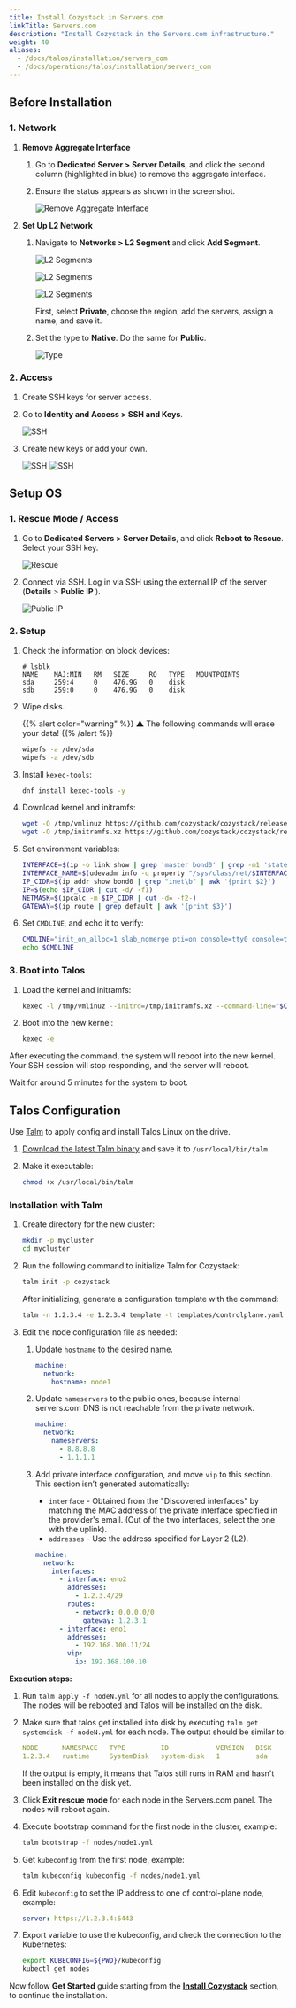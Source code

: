 ```yaml
---
title: Install Cozystack in Servers.com
linkTitle: Servers.com
description: "Install Cozystack in the Servers.com infrastructure."
weight: 40
aliases:
  - /docs/talos/installation/servers_com
  - /docs/operations/talos/installation/servers_com
---
```


## Before Installation

### 1. Network

1.  **Remove Aggregate Interface**

    1.  Go to **Dedicated Server > Server Details**, and click the second column (highlighted in blue) to remove the aggregate interface.

    1.  Ensure the status appears as shown in the screenshot.

        ![Remove Aggregate Interface](img/remove_aggregate_interface.png)

1.  **Set Up L2 Network**

    1.  Navigate to **Networks > L2 Segment** and click **Add Segment**.

        ![L2 Segments](img/l2_segments1.png)

        ![L2 Segments](img/l2_segments2.png)

        ![L2 Segments](img/l2_segments3.png)

        First, select **Private**, choose the region, add the servers, assign a name, and save it.

    1.  Set the type to **Native**.
        Do the same for **Public**.

        ![Type](img/type_native.png)

### 2. Access

1.  Create SSH keys for server access.

1.  Go to **Identity and Access > SSH and Keys**.

    ![SSH](img/ssh_gpg_keys1.png)

1.  Create new keys or add your own.

    ![SSH](img/ssh_gpg_keys2.png)
    ![SSH](img/ssh_gpg_keys3.png)

## Setup OS

### 1. Rescue Mode / Access

1.  Go to **Dedicated Servers > Server Details**, and click **Reboot to Rescue**. Select your SSH key.

    ![Rescue](img/rescue.png)

1.  Connect via SSH. Log in via SSH using the external IP of the server (**Details** > **Public IP** ).

    ![Public IP](img/public_ip.png)

### 2. Setup

1.  Check the information on block devices:

    ```console
    # lsblk
    NAME    MAJ:MIN   RM   SIZE     RO   TYPE   MOUNTPOINTS
    sda     259:4     0    476.9G   0    disk
    sdb     259:0     0    476.9G   0    disk
    ```

1.  Wipe disks.

    {{% alert color="warning" %}}
    :warning: The following commands will erase your data!
    {{% /alert %}}

    ```bash
    wipefs -a /dev/sda
    wipefs -a /dev/sdb
    ```

1.  Install `kexec-tools`:

    ```bash
    dnf install kexec-tools -y
    ```

1.  Download kernel and initramfs:

    ```bash
    wget -O /tmp/vmlinuz https://github.com/cozystack/cozystack/releases/latest/download/kernel-amd64
    wget -O /tmp/initramfs.xz https://github.com/cozystack/cozystack/releases/latest/download/initramfs-metal-amd64.xz
    ```

1.  Set environment variables:

    ```bash
    INTERFACE=$(ip -o link show | grep 'master bond0' | grep -m1 'state UP' | awk -F': ' '{print $2}')
    INTERFACE_NAME=$(udevadm info -q property "/sys/class/net/$INTERFACE" | grep "ID_NET_NAME_ONBOARD=" | cut -d'=' -f2)
    IP_CIDR=$(ip addr show bond0 | grep "inet\b" | awk '{print $2}')
    IP=$(echo $IP_CIDR | cut -d/ -f1)
    NETMASK=$(ipcalc -m $IP_CIDR | cut -d= -f2-)
    GATEWAY=$(ip route | grep default | awk '{print $3}')
    ```

1.  Set `CMDLINE`, and echo it to verify:

    ```bash
    CMDLINE="init_on_alloc=1 slab_nomerge pti=on console=tty0 console=ttyS0 printk.devkmsg=on talos.platform=metal ip=${IP}::${GATEWAY}:${NETMASK}::${INTERFACE_NAME}:::::"
    echo $CMDLINE
    ```

### 3. Boot into Talos

1.  Load the kernel and initramfs:

    ```bash
    kexec -l /tmp/vmlinuz --initrd=/tmp/initramfs.xz --command-line="$CMDLINE"
    ```

1.  Boot into the new kernel:

    ```bash
    kexec -e
    ```

After executing the command, the system will reboot into the new kernel.
Your SSH session will stop responding, and the server will reboot.

Wait for around 5 minutes for the system to boot.

## Talos Configuration

Use [Talm](https://github.com/cozystack/talm) to apply config and install Talos Linux on the drive.

1. [Download the latest Talm binary](https://github.com/cozystack/talm/releases/latest) and save it to `/usr/local/bin/talm`

1. Make it executable:

   ```bash
   chmod +x /usr/local/bin/talm
   ```

### Installation with Talm

1. Create directory for the new cluster:

   ```bash
   mkdir -p mycluster
   cd mycluster
   ```

1. Run the following command to initialize Talm for Cozystack:

   ```bash
   talm init -p cozystack
   ```

   After initializing, generate a configuration template with the command:

   ```bash
   talm -n 1.2.3.4 -e 1.2.3.4 template -t templates/controlplane.yaml -i > nodes/nodeN.yaml
   ```

1. Edit the node configuration file as needed:

   1.  Update `hostname` to the desired name.
       ```yaml
       machine:
         network:
           hostname: node1
       ```

   1.  Update `nameservers` to the public ones, because internal servers.com DNS is not reachable from the private network.
       ```yaml
       machine:
         network:
           nameservers:
             - 8.8.8.8
             - 1.1.1.1
       ```

   1.  Add private interface configuration, and move `vip` to this section. This section isn’t generated automatically:
       -   `interface` - Obtained from the "Discovered interfaces" by matching the MAC address of the private interface specified in the provider's email.
           (Out of the two interfaces, select the one with the uplink).
       -   `addresses` - Use the address specified for Layer 2 (L2).

       ```yaml
       machine:
         network:
           interfaces:
             - interface: eno2
               addresses:
                 - 1.2.3.4/29
               routes:
                 - network: 0.0.0.0/0
                   gateway: 1.2.3.1
             - interface: eno1
               addresses:
                 - 192.168.100.11/24
               vip:
                 ip: 192.168.100.10
       ```

**Execution steps:**

1.   Run `talm apply -f nodeN.yml` for all nodes to apply the configurations. The nodes will be rebooted and Talos will be installed on the disk.

1.   Make sure that talos get installed into disk by executing `talm get systemdisk -f nodeN.yml` for each node. The output should be similar to:
     ```yaml
     NODE      NAMESPACE   TYPE         ID            VERSION   DISK
     1.2.3.4   runtime     SystemDisk   system-disk   1         sda
     ```

     If the output is empty, it means that Talos still runs in RAM and hasn't been installed on the disk yet.
1.   Click **Exit rescue mode** for each node in the Servers.com panel. The nodes will reboot again.

1.   Execute bootstrap command for the first node in the cluster, example:
     ```bash
     talm bootstrap -f nodes/node1.yml
     ```

1.   Get `kubeconfig` from the first node, example:
     ```bash
     talm kubeconfig kubeconfig -f nodes/node1.yml
     ```

1.   Edit `kubeconfig` to set the IP address to one of control-plane node, example:
     ```yaml
     server: https://1.2.3.4:6443
     ```

1.   Export variable to use the kubeconfig, and check the connection to the Kubernetes:
     ```bash
     export KUBECONFIG=${PWD}/kubeconfig
     kubectl get nodes
     ```

Now follow **Get Started** guide starting from the [**Install Cozystack**](/docs/getting-started/install-cozystack) section, to continue the installation.

